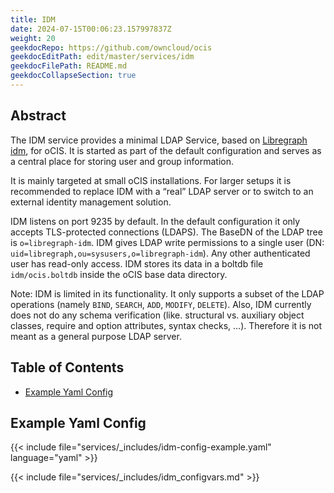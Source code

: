 ```yaml
---
title: IDM
date: 2024-07-15T00:06:23.157997837Z
weight: 20
geekdocRepo: https://github.com/owncloud/ocis
geekdocEditPath: edit/master/services/idm
geekdocFilePath: README.md
geekdocCollapseSection: true
---
```


<!-- Do not edit this file, it is autogenerated. Edit the service README.md instead -->

## Abstract


The IDM service provides a minimal LDAP Service, based on [Libregraph idm](https://github.com/libregraph/idm), for oCIS. It is started as part of the default configuration and serves as a central place for storing user and group information.

It is mainly targeted at small oCIS installations. For larger setups it is recommended to replace IDM with a “real” LDAP server or to switch to an external identity management solution.

IDM listens on port 9235 by default. In the default configuration it only accepts TLS-protected connections (LDAPS). The BaseDN of the LDAP tree is `o=libregraph-idm`. IDM gives LDAP write permissions to a single user (DN: `uid=libregraph,ou=sysusers,o=libregraph-idm`). Any other authenticated user has read-only access. IDM stores its data in a boltdb file `idm/ocis.boltdb` inside the oCIS base data directory.

Note: IDM is limited in its functionality. It only supports a subset of the LDAP operations (namely `BIND`, `SEARCH`, `ADD`, `MODIFY`, `DELETE`). Also, IDM currently does not do any schema verification (like. structural vs. auxiliary object classes, require and option attributes, syntax checks, …). Therefore it is not meant as a general purpose LDAP server.

## Table of Contents

* [Example Yaml Config](#example-yaml-config)

## Example Yaml Config
{{< include file="services/_includes/idm-config-example.yaml"  language="yaml" >}}

{{< include file="services/_includes/idm_configvars.md" >}}

